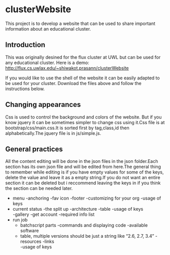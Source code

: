 # clusterWebsite
This project is to develop a website that can be used to 
share important information about an educational cluster.

## Introduction
This was originally desined for the flux cluster at UWL but can be used for any educational cluster.
Here is a demo:
http://flux.cs.uwlax.edu/~shiwakot.prasann/clusterWebsite

If you would like to use the shell of the website it can be easily adapted to be used for your cluster.
Download the files above and follow the instructions below.

## Changing appearances
Css is used to control the background and colors of the website. But if you know jquery it can be sometimes simpler to change css using it.Css file is at bootstrap/css/main.css.It is sorted first by tag,class,id then alphabetically.The jquery file is in js/simple.js.

## General practices
All the content editing will be done in the json files in the json folder.Each section has its own json file and will be edited from here.The general thing to remember while editing is if you have empty values for some of the keys, delete the value and leave it as a empty string.If you do not want an entire section it can be deleted but i reccommend leaving the keys in if you think the section can be needed later.

- menu
-anchoring
-fav icon
-footer
-customizing for your org
-usage of keys
- current status
-the split up
-architecture
    -table
-usage of keys    
    -gallery
-get account
    -required info list
- run job
    - batchscript parts
    -commands and displaying code
-available software
    - table, multiple versions should be just a string like “2.6, 2.7, 3.4”
-resources
    -links    
    -usage of keys


